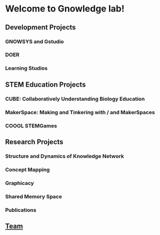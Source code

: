 # Welcome to Gnowledge lab!

## Development Projects

### GNOWSYS and Gstudio
### DOER 
### Learning Studios 
## STEM Education Projects

### CUBE: Collaboratively Understanding Biology Education 
### MakerSpace: Making and Tinkering with / and MakerSpaces
### COOOL STEMGames 

## Research Projects



### Structure and Dynamics of Knowledge Network 

### Concept Mapping

### Graphicacy 

### Shared Memory Space

### Publications

## [Team](/team.html)
